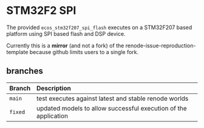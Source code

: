 # STM32F2 SPI

The provided `ecos_stm32f207_spi_flash` executes on a STM32F207 based
platform using SPI based flash and DSP device.

Currently this is a **mirror** (and not a fork) of the
renode-issue-reproduction-template because github limits users to a
single fork.

## branches

| Branch  | Description
|:--------|:-------------------------------------------------------------------
| `main`  | test executes against latest and stable renode worlds
| `fixed` | updated models to allow successful execution of the application
